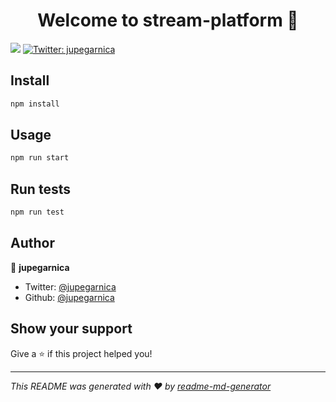 <h1 align="center">Welcome to stream-platform 👋</h1>
<p>
  <img src="https://img.shields.io/badge/version-1.0.5-blue.svg?cacheSeconds=2592000" />
  <a href="https://twitter.com/jupegarnica">
    <img alt="Twitter: jupegarnica" src="https://img.shields.io/twitter/follow/jupegarnica.svg?style=social" target="_blank" />
  </a>
</p>

## Install

```sh
npm install
```

## Usage

```sh
npm run start
```

## Run tests

```sh
npm run test
```

## Author

👤 **jupegarnica**

* Twitter: [@jupegarnica](https://twitter.com/jupegarnica)
* Github: [@jupegarnica](https://github.com/jupegarnica)

## Show your support

Give a ⭐️ if this project helped you!

***
_This README was generated with ❤️ by [readme-md-generator](https://github.com/kefranabg/readme-md-generator)_